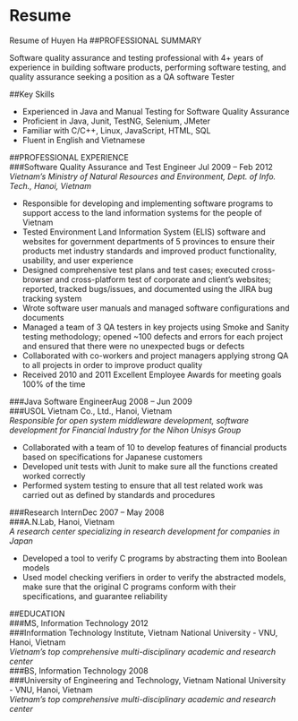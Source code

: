 # Resume
Resume of Huyen Ha
##PROFESSIONAL SUMMARY 

Software quality assurance and testing professional with 4+ years of experience in building software products, performing software testing, and quality assurance seeking a position as a QA software Tester 

##Key Skills  
* Experienced in Java and Manual Testing for Software Quality Assurance  
* Proficient in Java, Junit, TestNG, Selenium, JMeter  
* Familiar with C/C++, Linux, JavaScript, HTML, SQL  
* Fluent in English and Vietnamese 
 

##PROFESSIONAL EXPERIENCE  
###Software Quality Assurance and Test Engineer Jul 2009 – Feb 2012  
_Vietnam’s Ministry of Natural Resources and Environment, Dept. of Info. Tech., Hanoi, Vietnam_  
* Responsible for developing and implementing software programs to support access to the land information systems for the people of Vietnam  
* Tested Environment Land Information System (ELIS) software and websites for government departments of 5 provinces to ensure their products met industry standards and improved product functionality, usability, and user experience  
* Designed comprehensive test plans and test cases; executed cross-browser and cross-platform test of corporate and client’s websites; reported, tracked bugs/issues, and documented using the JIRA bug tracking system  
* Wrote software user manuals and managed software configurations and documents  
* Managed a team of 3 QA testers in key projects using Smoke and Sanity testing methodology; opened ~100 defects and errors for each project and ensured that there were no unexpected bugs or defects  
* Collaborated with co-workers and project managers applying strong QA to all projects in order to improve product quality  
* Received 2010 and 2011 Excellent Employee Awards for meeting goals 100% of the time  

###Java Software EngineerAug 2008 – Jun 2009  
###USOL Vietnam Co., Ltd., Hanoi, Vietnam  
_Responsible for open system middleware development, software development for Financial Industry for the Nihon Unisys Group_  
* Collaborated with a team of 10 to develop features of financial products based on specifications for Japanese customers  
* Developed unit tests with Junit to make sure all the functions created worked correctly  
* Performed system testing to ensure that all test related work was carried out as defined by standards and procedures  
 
###Research InternDec 2007 – May 2008  
###A.N.Lab, Hanoi, Vietnam  
_A research center specializing in research development for companies in Japan_  
* Developed a tool to verify C programs by abstracting them into Boolean models  
* Used model checking verifiers in order to verify the abstracted models, make sure that the original C programs conform with their specifications, and guarantee reliability 

 

##EDUCATION  
###MS, Information Technology                                                                                                 2012  
###Information Technology Institute, Vietnam National University - VNU, Hanoi, Vietnam  
_Vietnam’s top comprehensive multi-disciplinary academic and research center_  
###BS, Information Technology                                                                                                 2008  
###University of Engineering and Technology, Vietnam National University - VNU, Hanoi, Vietnam  
_Vietnam’s top comprehensive multi-disciplinary academic and research center_  
